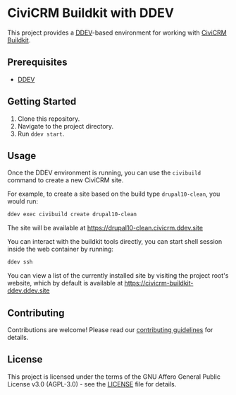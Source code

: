# CiviCRM Buildkit with DDEV

This project provides a [DDEV](https://ddev.com)-based environment for working with [CiviCRM Buildkit](https://github.com/civicrm/civicrm-buildkit).

## Prerequisites 
* [DDEV](https://ddev.com)

## Getting Started

1. Clone this repository.
2. Navigate to the project directory.
3. Run `ddev start`.

## Usage

Once the DDEV environment is running, you can use the `civibuild` command to
create a new CiviCRM site.

For example, to create a site based on the build type `drupal10-clean`, you would
run:

```bash
ddev exec civibuild create drupal10-clean
```

The site will be available at <https://drupal10-clean.civicrm.ddev.site>

You can interact with the buildkit tools directly, you can start shell session
inside the web container by running:

```bash
ddev ssh
```

You can view a list of the currently installed site by visiting the project root's
website, which by default is available at <https://civicrm-buildkit-ddev.ddev.site>

## Contributing

Contributions are welcome! Please read our [contributing guidelines](CONTRIBUTING.md)
for details.

## License

This project is licensed under the terms of the GNU Affero General Public
License v3.0 (AGPL-3.0) - see the [LICENSE](LICENSE) file for details.
